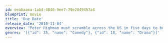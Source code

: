 ```yaml
---
id: eeabaaea-1ab4-4040-9ee7-79e2049457a4
blueprint: movie
title: 'Due Date'
release_date: '2010-11-04'
overview: "Peter Highman must scramble across the US in five days to be present for the birth of his first child. He gets off to a bad start when his wallet and luggage are stolen, and put on the 'no-fly' list. Peter embarks on a terrifying journey when he accepts a ride from an actor."
genres: '[{"id": 35, "name": "Comedy"}, {"id": 18, "name": "Drama"}]'
---
```

